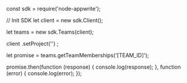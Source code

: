 const sdk = require('node-appwrite');

// Init SDK
let client = new sdk.Client();

let teams = new sdk.Teams(client);

client
    .setProject('')
;

let promise = teams.getTeamMemberships('[TEAM_ID]');

promise.then(function (response) {
    console.log(response);
}, function (error) {
    console.log(error);
});